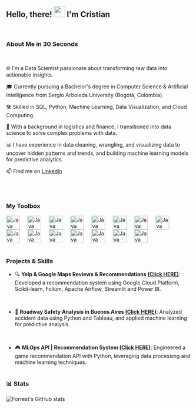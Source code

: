 
## Hello, there! <img src="https://raw.githubusercontent.com/MartinHeinz/MartinHeinz/master/wave.gif" width="30px"> I'm Cristian
 <br />

### About Me in 30 Seconds

<br />

🌐 I'm a Data Scientist passionate about transforming raw data into actionable insights.


🎓 Currently pursuing a Bachelor's degree in Computer Science & Artificial Intelligence from Sergio Arboleda University (Bogotá, Colombia).

 
 
🛠️ Skilled in SQL, Python, Machine Learning, Data Visualization, and Cloud Computing.


 
🚚 With a background in logistics and finance, I transitioned into data science to solve complex problems with data.

 
📊 I have experience in data cleaning, wrangling, and visualizing data to uncover hidden patterns and trends, and building machine learning models for predictive analytics.

📫 Find me on [LinkedIn](https://www.linkedin.com/in/cristian-barreto13/)

 <br />

#
### My Toolbox
<img align="left" alt="Java" width="37px" style="padding-right:18px;" src="https://cdn.jsdelivr.net/gh/devicons/devicon@latest/icons/python/python-original.svg" />
<img align="left" alt="Java" width="37px" style="padding-right:18px;" src="https://cdn.jsdelivr.net/gh/devicons/devicon@latest/icons/mysql/mysql-original-wordmark.svg" />
<img align="left" alt="Java" width="37px" style="padding-right:18px;" src="https://cdn.jsdelivr.net/gh/devicons/devicon@latest/icons/postgresql/postgresql-original.svg" />
<img align="left" alt="Java" width="37px" style="padding-right:18px;" src="https://cdn.jsdelivr.net/gh/devicons/devicon@latest/icons/git/git-original.svg" />
<img align="left" alt="Java" width="37px" style="padding-right:18px;" src="https://cdn.jsdelivr.net/gh/devicons/devicon@latest/icons/tensorflow/tensorflow-original.svg" />
<img align="left" alt="Java" width="37px" style="padding-right:18px;" src="https://cdn.jsdelivr.net/gh/devicons/devicon@latest/icons/pytorch/pytorch-original.svg" />
<img align="left" alt="Java" width="37px" style="padding-right:18px;" src="https://cdn.jsdelivr.net/gh/devicons/devicon@latest/icons/scikitlearn/scikitlearn-original.svg" />
<img align="left" alt="Java" width="37px" style="padding-right:18px;" src="https://cdn.jsdelivr.net/gh/devicons/devicon@latest/icons/pandas/pandas-original-wordmark.svg" />
<img align="left" alt="Java" width="37px" style="padding-right:18px;" src="https://cdn.jsdelivr.net/gh/devicons/devicon@latest/icons/apachespark/apachespark-original-wordmark.svg" />
<img align="left" alt="Java" width="37px" style="padding-right:18px;" src="https://cdn.jsdelivr.net/gh/devicons/devicon@latest/icons/docker/docker-original-wordmark.svg" />
<img align="left" alt="Java" width="37px" style="padding-right:18px;" src="https://cdn.jsdelivr.net/gh/devicons/devicon@latest/icons/hadoop/hadoop-original.svg" />
<img align="left" alt="Java" width="37px" style="padding-right:18px;" src="https://cdn.jsdelivr.net/gh/devicons/devicon@latest/icons/jupyter/jupyter-original.svg" />
<img align="left" alt="Java" width="37px" style="padding-right:18px;" src="https://cdn.jsdelivr.net/gh/devicons/devicon@latest/icons/googlecloud/googlecloud-original-wordmark.svg" />
<img align="left" alt="Java" width="37px" style="padding-right:18px;" src="https://cdn.jsdelivr.net/gh/devicons/devicon@latest/icons/apacheairflow/apacheairflow-original.svg" />
<img align="down" alt="Java" width="37px" style="padding-right:18px;" src="https://img.shields.io/badge/Tableau-E97627?style=for-the-badge&logo=Tableau&logoColor=white" />      
<br />

#

### Projects & Skills
- 🔍 **Yelp & Google Maps Reviews & Recommendations [(Click HERE)](https://github.com/Joaqrz/Proyecto_Final_Yelp)**:  Developed a recommendation system using Google Cloud Platform, Scikit-learn, Folium, Apache Airflow, Streamlit and Power BI. 
 <br />

- 🚦 **Roadway Safety Analysis in Buenos Aires [(Click HERE)](https://github.com/CristianBarreto08/Buenos-Aires-Road-Safety-Data-Analysis)**: Analyzed accident data using Python and Tableau, and applied machine learning for predictive analysis.
 <br />
  
- 🎮 **MLOps API | Recommendation System [(Click HERE)](https://github.com/CristianBarreto08/Steam-Game-Recommender-MLOps-Project)**: Engineered a game recommendation API with Python, leveraging data processing and machine learning techniques.


#

### 📊 Stats
![Forrest's GitHub stats](https://github-readme-stats.vercel.app/api?username=CristianBarreto08&show_icons=true&theme=gruvbox)

<br />

#
